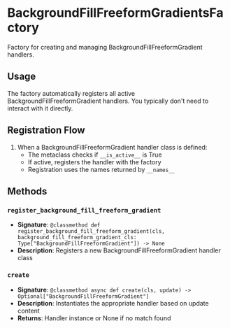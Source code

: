 # BackgroundFillFreeformGradientsFactory

Factory for creating and managing BackgroundFillFreeformGradient handlers.

## Usage

The factory automatically registers all active BackgroundFillFreeformGradient handlers. 
You typically don't need to interact with it directly.

## Registration Flow

1. When a BackgroundFillFreeformGradient handler class is defined:
   - The metaclass checks if `__is_active__` is True
   - If active, registers the handler with the factory
   - Registration uses the names returned by `__names__`

## Methods

### `register_background_fill_freeform_gradient`
- **Signature**: `@classmethod def register_background_fill_freeform_gradient(cls, background_fill_freeform_gradient_cls: Type["BackgroundFillFreeformGradient"]) -> None`
- **Description**: Registers a new BackgroundFillFreeformGradient handler class

### `create`
- **Signature**: `@classmethod async def create(cls, update) -> Optional["BackgroundFillFreeformGradient"]`
- **Description**: Instantiates the appropriate handler based on update content
- **Returns**: Handler instance or None if no match found
